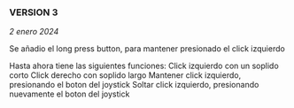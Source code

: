 
 ### VERSION 3
 _2 enero 2024_
 
 Se añadio el long press button, para mantener presionado el click izquierdo
 
 Hasta ahora tiene las siguientes funciones:
 Click izquierdo con un soplido corto
 Click derecho con soplido largo
 Mantener click izquierdo, presionando el boton del joystick
 Soltar click izquierdo, presionando nuevamente el boton del joystick

 
